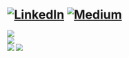
# [![LinkedIn](https://img.shields.io/badge/LinkedIn-%230077B5.svg?logo=linkedin&logoColor=white)](https://linkedin.com/in/irshsheik) [![Medium](https://img.shields.io/badge/Medium-12100E?logo=medium&logoColor=white)](https://medium.com/@irshsheik) 


![](https://github-readme-stats.vercel.app/api?username=igagrock&theme=dark&hide_border=true&include_all_commits=true&count_private=true)<br/>
![](https://github-readme-streak-stats.herokuapp.com/?user=igagrock&theme=dark&hide_border=true)<br/>
![](https://github-readme-stats.vercel.app/api/top-langs/?username=igagrock&theme=dark&hide_border=true&include_all_commits=true&count_private=true&layout=compact)
[![](https://visitcount.itsvg.in/api?id=igagrock&icon=0&color=0)](https://visitcount.itsvg.in)




